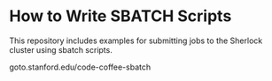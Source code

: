# How to Write SBATCH Scripts

This repository includes examples for submitting jobs to the Sherlock cluster using sbatch scripts.

goto.stanford.edu/code-coffee-sbatch

